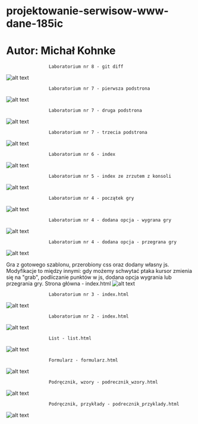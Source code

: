 # projektowanie-serwisow-www-dane-185ic
# Autor: Michał Kohnke

					Laboratorium nr 8 - git diff 
![alt text](https://github.com/MichalKohnke/projektowanie-serwisow-www-dane-185ic/blob/main/lab_8/lab8_screeny/git_diff_calosc.jpg)

					Laboratorium nr 7 - pierwsza podstrona 
![alt text](https://github.com/MichalKohnke/projektowanie-serwisow-www-dane-185ic/blob/main/Lab7/lab7_screeny/home.png)

					Laboratorium nr 7 - druga podstrona
![alt text](https://github.com/MichalKohnke/projektowanie-serwisow-www-dane-185ic/blob/main/Lab7/lab7_screeny/about.png)

					Laboratorium nr 7 - trzecia podstrona
![alt text](https://github.com/MichalKohnke/projektowanie-serwisow-www-dane-185ic/blob/main/Lab7/lab7_screeny/users.png)

					Laboratorium nr 6 - index 
![alt text](https://github.com/MichalKohnke/projektowanie-serwisow-www-dane-185ic/blob/main/Lab6/lab6_screeny/index.png)

					Laboratorium nr 5 - index ze zrzutem z konsoli
![alt text](https://github.com/MichalKohnke/projektowanie-serwisow-www-dane-185ic/blob/main/Lab5/lab5_screeny/index_screen.png)

					Laboratorium nr 4 - początek gry
![alt text](https://github.com/MichalKohnke/projektowanie-serwisow-www-dane-185ic/blob/main/Lab4/lab4_screeny/index.png)

					Laboratorium nr 4 - dodana opcja - wygrana gry
![alt text](https://github.com/MichalKohnke/projektowanie-serwisow-www-dane-185ic/blob/main/Lab4/lab4_screeny/wygrana.png)

					Laboratorium nr 4 - dodana opcja - przegrana gry
![alt text](https://github.com/MichalKohnke/projektowanie-serwisow-www-dane-185ic/blob/main/Lab4/lab4_screeny/przegrana.png)

Gra z gotowego szablonu, przerobiony css oraz dodany własny js. Modyfikacje to między innymi: gdy możemy schwytać ptaka kursor zmienia się na "grab", podliczanie punktów w js, dodana opcja wygrania lub przegrania gry.
					Strona główna - index.html
![alt text](https://github.com/MichalKohnke/projektowanie-serwisow-www-dane-185ic/blob/main/lab1_screeny/index.png)

					Laboratorium nr 3 - index.html
![alt text](https://github.com/MichalKohnke/projektowanie-serwisow-www-dane-185ic/blob/main/Lab3/lab3_screeny/index_screen.png)

					Laboratorium nr 2 - index.html
![alt text](https://github.com/MichalKohnke/projektowanie-serwisow-www-dane-185ic/blob/main/Lab2/lab2_screeny/index_screen.png)

					List - list.html
![alt text](https://github.com/MichalKohnke/projektowanie-serwisow-www-dane-185ic/blob/main/lab1_screeny/list.png)

					Formularz - formularz.html
![alt text](https://github.com/MichalKohnke/projektowanie-serwisow-www-dane-185ic/blob/main/lab1_screeny/formularz.png)

					Podręcznik, wzory - podrecznik_wzory.html
![alt text](https://github.com/MichalKohnke/projektowanie-serwisow-www-dane-185ic/blob/main/lab1_screeny/podrecznik_wzory.png)

					Podręcznik, przykłady - podrecznik_przyklady.html
![alt text](https://github.com/MichalKohnke/projektowanie-serwisow-www-dane-185ic/blob/main/lab1_screeny/podrecznik_przyklady.png)






